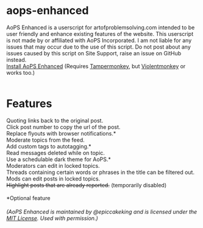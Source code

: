 # aops-enhanced
AoPS Enhanced is a userscript for artofproblemsolving.com intended to be user friendly and enhance existing features of the website. This userscript is not made by or affiliated with AoPS Incorporated. I am not liable for any issues that may occur due to the use of this script. Do not post about any issues caused by this script on Site Support, raise an issue on GitHub instead.<br>
<a href='https://github.com/epiccakeking/aops-enhanced/raw/master/aopsenhanced.user.js'>Install AoPS Enhanced</a> (Requires <a href='https://www.tampermonkey.net/'>Tampermonkey</a>, but <a href='https://violentmonkey.github.io/get-it/'>Violentmonkey</a> or  works too.)<br>
<br>
# Features
Quoting links back to the original post.<br>
Click post number to copy the url of the post.<br>
Replace flyouts with browser notifications.\*<br>
Moderate topics from the feed.<br>
Add custom tags to autotagging.\*<br>
Read messages deleted while on topic.<br>
Use a schedulable dark theme for AoPS.\*<br>
Moderators can edit in locked topics.<br>
Threads containing certain words or phrases in the title can be filtered out.<br>
Mods can edit posts in locked topics.<br>
<del>Highlight posts that are already reported.</del> (temporarily disabled)<br>
<br>
*Optional feature

###### (AoPS Enhanced is maintained by @epiccakeking and is licensed under the [MIT License](https://github.com/darkwater4213/aops-desktop/edit/main/userscripts/aops-enhanced/LICENSE). Used with permission.)
